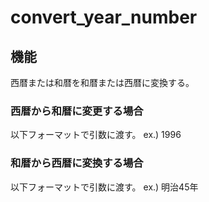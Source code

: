 # convert_year_number
## 機能
西暦または和暦を和暦または西暦に変換する。
### 西暦から和暦に変更する場合
以下フォーマットで引数に渡す。
ex.) 1996

### 和暦から西暦に変換する場合
以下フォーマットで引数に渡す。
ex.) 明治45年
